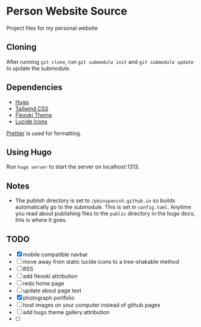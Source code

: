 # Person Website Source

Project files for my personal website

## Cloning

After running `git clone`, run `git submodule init` and `git submodule update` to update the submodule.

## Dependencies

- [Hugo](https://gohugo.io/)
- [Tailwind CSS](https://tailwindcss.com)
- [Flexoki Theme](https://stephango.com/flexoki)
- [Lucide Icons](https://lucide.dev/)

[Prettier](https://prettier.io/) is used for formatting.

## Using Hugo

Run `hugo server` to start the server on localhost:1313.

## Notes

- The publish directory is set to `/pbinspanish.github.io` so builds automatically go to the submodule. This is set in `config.toml`. Anytime you read about publishing files to the `public` directory in the hugo docs, this is where it goes.

## TODO

- [x] mobile compatible navbar
- [ ] move away from static lucide icons to a tree-shakable method
- [ ] RSS
- [ ] add flexoki attribution
- [ ] redo home page
- [ ] update about page text
- [x] photograph portfolio
- [ ] host images on your computer instead of github pages
- [ ] add hugo theme gallery attribution
- [ ]

